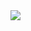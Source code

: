 <a href="https://github.com/rpsene/rpsene/blob/master/README.md">
  <img align="left" src="https://github-readme-stats.vercel.app/api?username=piyushgupta1551&show_icons=true&count_private=true" />
</a>
